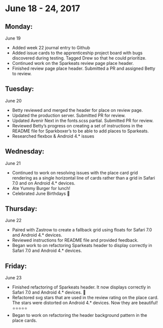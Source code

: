 June 18 - 24, 2017
==================

Monday:
-------
June 19
* Added week 22 journal entry to Github
* Added issue cards to the apprenticeship project board with bugs discovered during testing. Tagged Drew so that he could prioritize.
* Continued work on the Sparkeats review page place header.
* Finished review page place header. Submitted a PR and assigned Betty to review.

Tuesday:
--------
June 20
* Betty reviewed and merged the header for place on review page.
* Updated the production server. Submitted PR for review.
* Updated Avenir Next in the fonts.scss partial. Submitted PR for review.
* Reviewed Betty’s progress on creating a set of instructions in the README file for Sparkboxer’s to be able to add places to Sparkeats.
* Researched flexbox & Android 4.* issues

Wednesday:
----------
June 21
* Continued to work on resolving issues with the place card grid rendering as a single horizontal line of cards rather than a grid in Safari 7.0 and on Android 4.* devices.
* Ate Yummy Burger for lunch!
* Celebrated June Birthdays :cake:

Thursday:
---------
June 22
* Paired with Zastrow to create a fallback grid using floats for Safari 7.0 and Android 4.* devices.
* Reviewed instructions for README file and provided feedback.
* Began work to on refactoring Sparkeats header to display correctly in Safari 7.0 and Android 4.* devices.

Friday:
-------
June 23
* Finished refactoring of Sparkeats header. It now displays correctly in Safari 7.0 and Android 4.* devices. 🎉
* Refactored svg stars that are used in the review rating on the place card. The stars were distorted on Android 4.* devices. Now they are beautiful! ⭐⭐⭐⭐⭐
* Began to work on refactoring the header background pattern in the place cards.
